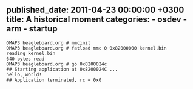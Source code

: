 published_date: 2011-04-23 00:00:00 +0300
title: A historical moment
categories:
    - osdev
    - arm
    - startup
---

``` console
OMAP3 beagleboard.org # mmcinit
OMAP3 beagleboard.org # fatload mmc 0 0x82000000 kernel.bin
reading kernel.bin
640 bytes read
OMAP3 beagleboard.org # go 0x8200024c
## Starting application at 0x8200024C ...
hello, world!
## Application terminated, rc = 0x0
```
